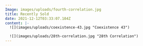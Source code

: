 ```yaml
---
Image: images/uploads/fourth-correlation.jpg
title: Recently Sold
date: 2021-12-12T03:33:07.104Z
content: |-
  ![](images/uploads/coexistence-43.jpg "Coexistence 43")

  ![](images/uploads/28th-correlation.jpg "28th Correlation")
---
```

